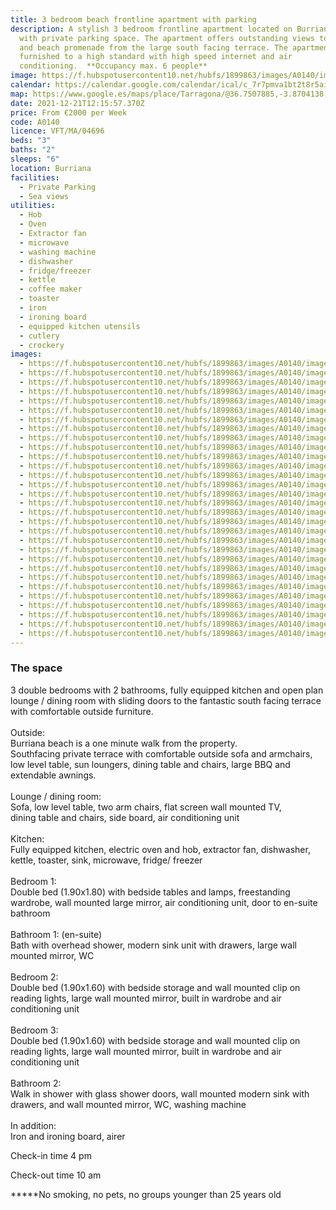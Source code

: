```yaml
---
title: 3 bedroom beach frontline apartment with parking
description: A stylish 3 bedroom frontline apartment located on Burriana Beach
  with private parking space. The apartment offers outstanding views to the sea
  and beach promenade from the large south facing terrace. The apartment is well
  furnished to a high standard with high speed internet and air
  conditioning.  **Occupancy max. 6 people**
image: https://f.hubspotusercontent10.net/hubfs/1899863/images/A0140/image-01.jpg
calendar: https://calendar.google.com/calendar/ical/c_7r7pmva1bt2t8r5ai68k210mko%40group.calendar.google.com/public/basic.ics
map: https://www.google.es/maps/place/Tarragona/@36.7507885,-3.8704138,17z/data=!3m1!4b1!4m5!3m4!1s0xd722501cdf27cc1:0x53bdc6391368bdfc!8m2!3d36.7506585!4d-3.8681241
date: 2021-12-21T12:15:57.370Z
price: From €2000 per Week
code: A0140
licence: VFT/MA/04696
beds: "3"
baths: "2"
sleeps: "6"
location: Burriana
facilities:
  - Private Parking
  - Sea views
utilities:
  - Hob
  - Oven
  - Extractor fan
  - microwave
  - washing machine
  - dishwasher
  - fridge/freezer
  - kettle
  - coffee maker
  - toaster
  - iron
  - ironing board
  - equipped kitchen utensils
  - cutlery
  - crockery
images:
  - https://f.hubspotusercontent10.net/hubfs/1899863/images/A0140/image-1.jpg
  - https://f.hubspotusercontent10.net/hubfs/1899863/images/A0140/image-2.jpg
  - https://f.hubspotusercontent10.net/hubfs/1899863/images/A0140/image-3.jpg
  - https://f.hubspotusercontent10.net/hubfs/1899863/images/A0140/image-4.jpg
  - https://f.hubspotusercontent10.net/hubfs/1899863/images/A0140/image-5.jpg
  - https://f.hubspotusercontent10.net/hubfs/1899863/images/A0140/image-6.jpg
  - https://f.hubspotusercontent10.net/hubfs/1899863/images/A0140/image-7.jpg
  - https://f.hubspotusercontent10.net/hubfs/1899863/images/A0140/image-8.jpg
  - https://f.hubspotusercontent10.net/hubfs/1899863/images/A0140/image-9.jpg
  - https://f.hubspotusercontent10.net/hubfs/1899863/images/A0140/image-10.jpg
  - https://f.hubspotusercontent10.net/hubfs/1899863/images/A0140/image-11.jpg
  - https://f.hubspotusercontent10.net/hubfs/1899863/images/A0140/image-12.jpg
  - https://f.hubspotusercontent10.net/hubfs/1899863/images/A0140/image-13.jpg
  - https://f.hubspotusercontent10.net/hubfs/1899863/images/A0140/image-14.jpg
  - https://f.hubspotusercontent10.net/hubfs/1899863/images/A0140/image-15.jpg
  - https://f.hubspotusercontent10.net/hubfs/1899863/images/A0140/image-16.jpg
  - https://f.hubspotusercontent10.net/hubfs/1899863/images/A0140/image-17.jpg
  - https://f.hubspotusercontent10.net/hubfs/1899863/images/A0140/image-18.jpg
  - https://f.hubspotusercontent10.net/hubfs/1899863/images/A0140/image-19.jpg
  - https://f.hubspotusercontent10.net/hubfs/1899863/images/A0140/image-20.jpg
  - https://f.hubspotusercontent10.net/hubfs/1899863/images/A0140/image-21.jpg
  - https://f.hubspotusercontent10.net/hubfs/1899863/images/A0140/image-22.jpg
  - https://f.hubspotusercontent10.net/hubfs/1899863/images/A0140/image-23.jpg
  - https://f.hubspotusercontent10.net/hubfs/1899863/images/A0140/image-24.jpg
  - https://f.hubspotusercontent10.net/hubfs/1899863/images/A0140/image-25.jpg
  - https://f.hubspotusercontent10.net/hubfs/1899863/images/A0140/image-26.jpg
  - https://f.hubspotusercontent10.net/hubfs/1899863/images/A0140/image-27.jpg
  - https://f.hubspotusercontent10.net/hubfs/1899863/images/A0140/image-28.jpg
  - https://f.hubspotusercontent10.net/hubfs/1899863/images/A0140/image-29.jpg
  - https://f.hubspotusercontent10.net/hubfs/1899863/images/A0140/image-30.jpg
---
```

### The space

3 double bedrooms with 2 bathrooms, fully equipped kitchen and open plan lounge / dining room with sliding doors to the fantastic south facing terrace with comfortable outside furniture.\
\
Outside:\
Burriana beach is a one minute walk from the property.\
Southfacing private terrace with comfortable outside sofa and armchairs, low level table, sun loungers, dining table and chairs, large BBQ and extendable awnings.\
\
Lounge / dining room:\
Sofa, low level table, two arm chairs, flat screen wall mounted TV,\
dining table and chairs, side board, air conditioning unit\
\
Kitchen:\
Fully equipped kitchen, electric oven and hob, extractor fan, dishwasher, kettle, toaster, sink, microwave, fridge/ freezer\
\
Bedroom 1:\
Double bed (1.90x1.80) with bedside tables and lamps, freestanding wardrobe, wall mounted large mirror, air conditioning unit, door to en-suite bathroom\
\
Bathroom 1: (en-suite)\
Bath with overhead shower, modern sink unit with drawers, large wall mounted mirror, WC\
\
Bedroom 2:\
Double bed (1.90x1.60) with bedside storage and wall mounted clip on reading lights, large wall mounted mirror, built in wardrobe and air conditioning unit\
\
Bedroom 3:\
Double bed (1.90x1.60) with bedside storage and wall mounted clip on reading lights, large wall mounted mirror, built in wardrobe and air conditioning unit\
\
Bathroom 2:\
Walk in shower with glass shower doors, wall mounted modern sink with drawers, and wall mounted mirror, WC, washing machine\
\
In addition:\
Iron and ironing board, airer

Check-in time 4 pm

Check-out time 10 am

**\***No smoking, no pets, no groups younger than 25 years old